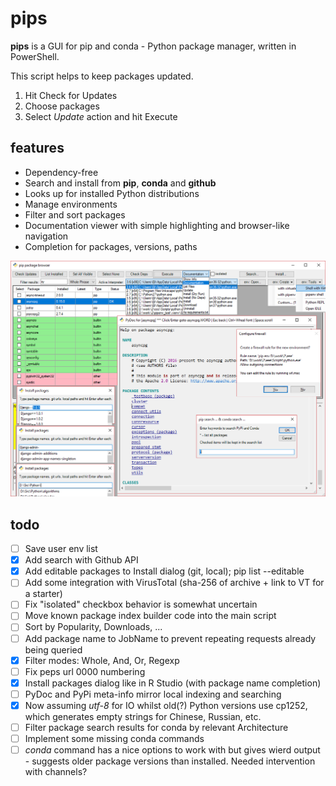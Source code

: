 # pips
**pips** is a GUI for pip and conda - Python package manager, written in PowerShell.

This script helps to keep packages updated.


1. Hit Check for Updates
2. Choose packages
3. Select *Update* action and hit Execute

## features


- Dependency-free
- Search and install from **pip**, **conda** and **github**
- Looks up for installed Python distributions
- Manage environments
- Filter and sort packages
- Documentation viewer with simple highlighting and browser-like navigation
- Completion for packages, versions, paths


![](screenshot.png)


## todo


- [ ] Save user env list
- [X] Add search with Github API
- [X] Add editable packages to Install dialog (git, local); pip list --editable
- [ ] Add some integration with VirusTotal (sha-256 of archive + link to VT for a starter)
- [ ] Fix "isolated" checkbox behavior is somewhat uncertain
- [ ] Move known package index builder code into the main script
- [ ] Sort by Popularity, Downloads, ...
- [ ] Add package name to JobName to prevent repeating requests already being queried
- [X] Filter modes: Whole, And, Or, Regexp
- [ ] Fix peps url 0000 numbering
- [X] Install packages dialog like in R Studio (with package name completion)
- [ ] PyDoc and PyPi meta-info mirror local indexing and searching
- [X] Now assuming *utf-8* for IO whilst old(?) Python versions use cp1252, which generates empty strings for Chinese, Russian, etc.
- [ ] Filter package search results for conda by relevant Architecture
- [ ] Implement some missing conda commands
- [ ] *conda* command has a nice options to work with but gives wierd output - suggests older package versions than installed. Needed intervention with channels?
